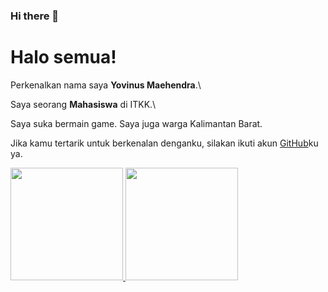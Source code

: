 ### Hi there 👋
# Halo semua! 

Perkenalkan nama saya **Yovinus Maehendra**.\

Saya seorang **Mahasiswa** di ITKK.\

Saya suka bermain game.
Saya juga warga Kalimantan Barat.

Jika kamu tertarik untuk berkenalan denganku, silakan ikuti akun [GitHub](https://github.com/yovinus08)ku ya.


<p align="left">
<a href="https://github.com/gilangadhan">
  <img height="180em" src="https://github-readme-stats-eight-theta.vercel.app/api?username=gilangadhan&show_icons=true&theme=algolia&include_all_commits=true&count_private=true"/>
  <img height="180em" src="https://github-readme-stats-eight-theta.vercel.app/api/top-langs/?username=gilangadhan&layout=compact&langs_count=8&theme=algolia"/>
</a>
</p>
<!--
**yovinus08/yovinus08** is a ✨ _special_ ✨ repository because its `README.md` (this file) appears on your GitHub profile.

Here are some ideas to get you started:

- 🔭 I’m currently working on ...
- 🌱 I’m currently learning ...
- 👯 I’m looking to collaborate on ...
- 🤔 I’m looking for help with ...
- 💬 Ask me about ...
- 📫 How to reach me: ...
- 😄 Pronouns: ...
- ⚡ Fun fact: ...
-->
